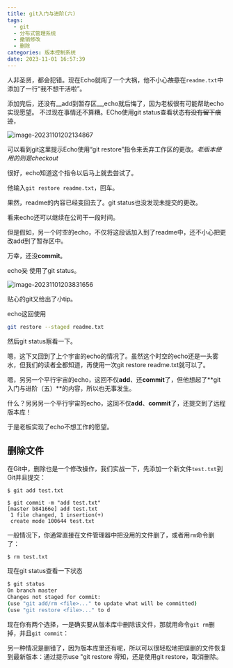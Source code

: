 ```yaml
---
title: git入门与进阶(六)
tags:
  - git
  - 分布式管理系统
  - 撤销修改
  - 删除
categories: 版本控制系统
date: 2023-11-01 16:57:39
---
```

人非圣贤，都会犯错。现在Echo就闯了一个大祸，他不小心~~故意~~在`readme.txt`中添加了一行“我不想干活啦”。

<!--more-->

添加完后，还没有__add到暂存区__,echo就后悔了，因为老板很有可能帮助echo实现愿望。
不过现在事情还不算糟。ECho使用git status查看状态~~有没有留下痕迹~~，

![image-20231101202134867](https://echobox-1307380937.cos.ap-shanghai.myqcloud.com/echo/202311012021917.png)

可以看到git这里提示Echo使用“git restore”指令来丢弃工作区的更改。*老版本使用的则是checkout*

很好，echo知道这个指令以后马上就去尝试了。

他输入`git restore readme.txt`，回车。

果然，readme的内容已经变回去了。git status也没发现未提交的更改。

看来echo还可以继续在公司干一段时间。

但是假如，另一个时空的echo，不仅将这段话加入到了readme中，还不小心把更改add到了暂存区中。

万幸，还没**commit**。

echo~~又~~ 使用了git status。

![image-20231101203831656](https://echobox-1307380937.cos.ap-shanghai.myqcloud.com/echo/202311012038685.png)

贴心的git又给出了小tip。

echo这回使用

```bash
git restore --staged readme.txt
```

然后git status察看一下。

嗯，这下又回到了上个宇宙的echo的情况了。虽然这个时空的echo还是一头雾水，但我们的读者全都知道，再使用一次git restore readme.txt就可以了。

嗯，另另一个平行宇宙的echo，这回不仅**add**、还**commit**了，但他想起了**git 入门与进阶（五）**的内容，所以也无事发生。

什么？另另另一个平行宇宙的echo，这回不仅**add**、**commit**了，还提交到了远程版本库！

于是老板实现了echo不想工作的愿望。

## 删除文件

在Git中，删除也是一个修改操作，我们实战一下，先添加一个新文件`test.txt`到Git并且提交：

```
$ git add test.txt

$ git commit -m "add test.txt"
[master b84166e] add test.txt
 1 file changed, 1 insertion(+)
 create mode 100644 test.txt
```

一般情况下，你通常直接在文件管理器中把没用的文件删了，或者用`rm`命令删了：

```
$ rm test.txt
```

现在git status查看一下状态

```bash
$ git status
On branch master
Changes not staged for commit:
(use "git add/rm <file>..." to update what will be committed)
(use "git restore <file>..." to d
```

现在你有两个选择，一是确实要从版本库中删除该文件，那就用命令`git rm`删掉，并且`git commit`：

另一种情况是删错了，因为版本库里还有呢，所以可以很轻松地把误删的文件恢复到最新版本：通过提示use "git restore <file>得知，还是使用git restore，取消删除。
